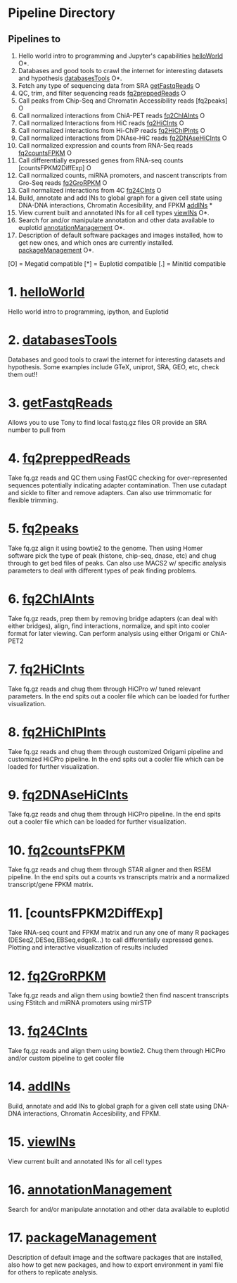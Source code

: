 
# Pipeline Directory
## Pipelines to
1. Hello world intro to programming and Jupyter's capabilities [helloWorld](helloWorld.md) O*.
2. Databases and good tools to crawl the internet for interesting datasets and hypothesis [databasesTools](databasesTools.md) O*.
3. Fetch any type of sequencing data from SRA [getFastqReads](getFastqReads.md) O
4. QC, trim, and filter sequencing reads [fq2preppedReads](fq2preppedReads.md) O
5. Call peaks from Chip-Seq and Chromatin Accessibility reads [fq2peaks] O
6. Call normalized interactions from ChiA-PET reads [fq2ChIAInts](fq2ChIAInts.md) O
7. Call normalized Interactions from HiC reads [fq2HiCInts](fq2HiCInts.md) O
8. Call normalized interactions from Hi-ChIP reads [fq2HiChIPInts](fq2HiChIPInts.md) O
9. Call normalized interactions from DNAse-HiC reads [fq2DNAseHiCInts](fq2DNAseHiCInts.md) O
10. Call normalized expression and counts from RNA-Seq reads [fq2countsFPKM](fq2countsFPKM.md) O
11. Call differentially expressed genes from RNA-seq counts [countsFPKM2DiffExp] O
12. Call normalized counts, miRNA promoters, and nascent transcripts from Gro-Seq reads [fq2GroRPKM](fq2GroRPKM.md) O
13. Call normalized interactions from 4C [fq24CInts](fq24CInts.md) O
14. Build, annotate and add INs to global graph for a given cell state using DNA-DNA interactions, Chromatin Accesibility, and FPKM [addINs](addINs.md) *
15. View current built and annotated INs for all cell types [viewINs](viewINs.md) O*.
16. Search for and/or manipulate annotation and other data available to euplotid [annotationManagement](annotationManagement.md) O*.
17. Description of default software packages and images installed, how to get new ones, and which ones are currently installed. [packageManagement](packageManagement.md) O*.

 [O] = Megatid compatible
 [*] = Euplotid compatible
 [.] = Minitid compatible

# 1. [helloWorld](helloWorld.md)
Hello world intro to programming, ipython, and Euplotid

# 2. [databasesTools](databasesTools.md)
Databases and good tools to crawl the internet for interesting datasets and hypothesis. Some examples include GTeX, uniprot, SRA, GEO, etc, check them out!!

# 3. [getFastqReads](getFastqReads.md)
Allows you to use Tony to find local fastq.gz files OR provide an SRA number to pull from

# 4. [fq2preppedReads](fq2preppedReads.md)
Take fq.gz reads and QC them using FastQC checking for over-represented sequences potentially indicating adapter contamination. Then use cutadapt and sickle to filter and remove adapters. Can also use trimmomatic for flexible trimming. 

# 5. [fq2peaks](fq2peaks.md)
Take fq.gz align it using bowtie2 to the genome. Then using Homer software pick the type of peak (histone, chip-seq, dnase, etc) and chug through to get bed files of peaks. Can also use MACS2 w/ specific analysis parameters to deal with different types of peak finding problems.

# 6. [fq2ChIAInts](fq2ChIAInts.md)
Take fq.gz reads, prep them by removing bridge adapters (can deal with either bridges), align, find interactions, normalize, and spit into cooler format for later viewing. Can perform analysis using either Origami or ChiA-PET2

# 7. [fq2HiCInts](fq2HiCInts.md)
Take fq.gz reads and chug them through HiCPro w/ tuned relevant parameters. In the end spits out a cooler file which can be loaded for further visualization.

# 8. [fq2HiChIPInts](fq2HiChIPInts.md)
Take fq.gz reads and chug them through customized Origami pipeline and customized HiCPro pipeline. In the end spits out a cooler file which can be loaded for further visualization.

# 9. [fq2DNAseHiCInts](fq2DNAseHiCInts.md)
Take fq.gz reads and chug them through HiCPro pipeline. In the end spits out a cooler file which can be loaded for further visualization.

# 10. [fq2countsFPKM](fq2countsFPKM.md)
Take fq.gz reads and chug them through STAR aligner and then RSEM pipeline. In the end spits out a counts vs transcripts matrix and a normalized transcript/gene FPKM matrix.

# 11. [countsFPKM2DiffExp]
Take RNA-seq count and FPKM matrix and run any one of many R packages (DESeq2,DESeq,EBSeq,edgeR...) to call differentially expressed genes. Plotting and interactive visualization of results included

# 12. [fq2GroRPKM](fq2GroRPKM.md)
Take fq.gz reads and align them using bowtie2 then find nascent transcripts using FStitch and miRNA promoters using mirSTP

# 13. [fq24CInts](fq24CInts.md)
Take fq.gz reads and align them using bowtie2. Chug them through HiCPro and/or custom pipeline to get cooler file

# 14.  [addINs](addINs.md)
Build, annotate and add INs to global graph for a given cell state using DNA-DNA interactions, Chromatin Accesibility, and FPKM.

# 15. [viewINs](viewINs.md)
View current built and annotated INs for all cell types

# 16. [annotationManagement](annotationManagement.md)
Search for and/or manipulate annotation and other data available to euplotid

# 17. [packageManagement](packageManagement.md)
Description of default image and the software packages that are installed, also how to get new packages, and how to export environment in yaml file for others to replicate analysis.
